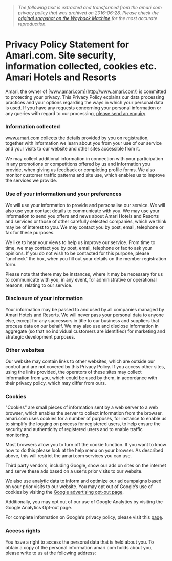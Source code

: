 > *The following text is extracted and transformed from the amari.com privacy policy that was archived on 2016-06-28. Please check the [original snapshot on the Wayback Machine](https://web.archive.org/web/20160628213002id_/http%3A//www.amari.com/privacy.aspx) for the most accurate reproduction.*

# Privacy Policy Statement for Amari.com. Site security, information collected, cookies etc. Amari Hotels and Resorts

Amari, the owner of [www.amari.com](http://www.amari.com/) is committed to protecting your privacy. This Privacy Policy explains our data processing practices and your options regarding the ways in which your personal data is used. If you have any requests concerning your personal information or any queries with regard to our processing, [please send an enquiry](https://web.archive.org/enquiry.aspx)

### Information collected

www.amari.com collects the details provided by you on registration, together with information we learn about you from your use of our service and your visits to our website and other sites accessible from it.

We may collect additional information in connection with your participation in any promotions or competitions offered by us and information you provide, when giving us feedback or completing profile forms. We also monitor customer traffic patterns and site use, which enables us to improve the services we provide.

### Use of your information and your preferences

We will use your information to provide and personalise our service. We will also use your contact details to communicate with you. We may use your information to send you offers and news about Amari Hotels and Resorts and services or those of other carefully selected companies, which we think may be of interest to you. We may contact you by post, email, telephone or fax for these purposes. 

We like to hear your views to help us improve our service. From time to time, we may contact you by post, email, telephone or fax to ask your opinions. If you do not wish to be contacted for this purpose, please “uncheck” the box, when you fill out your details on the member registration form.

Please note that there may be instances, where it may be necessary for us to communicate with you, in any event, for administrative or operational reasons, relating to our service.

### Disclosure of your information

Your information may be passed to and used by all companies managed by Amari Hotels and Resorts. We will never pass your personal data to anyone else, except for any successors in title to our business and suppliers that process data on our behalf. We may also use and disclose information in aggregate (so that no individual customers are identified) for marketing and strategic development purposes.

### Other websites

Our website may contain links to other websites, which are outside our control and are not covered by this Privacy Policy. If you access other sites, using the links provided, the operators of these sites may collect information from you, which could be used by them, in accordance with their privacy policy, which may differ from ours.

### Cookies

"Cookies" are small pieces of information sent by a web server to a web browser, which enables the server to collect information from the browser. amari.com uses cookies for a number of purposes, for instance to enable us to simplify the logging on process for registered users, to help ensure the security and authenticity of registered users and to enable traffic monitoring.

Most browsers allow you to turn off the cookie function. If you want to know how to do this please look at the help menu on your browser. As described above, this will restrict the amari.com services you can use.

Third party vendors, including Google, show our ads on sites on the internet and serve these ads based on a user’s prior visits to our website.

We also use analytic data to inform and optimize our ad campaigns based on your prior visits to our website. You may opt out of Google’s use of cookies by visiting the [Google advertising opt-out page](https://www.google.com/settings/ads/plugin).

Additionally, you may opt out of our use of Google Analytics by visiting the Google Analytics Opt-out page.

For complete information on Google’s privacy policy, please visit this [page](http://www.google.com/policies/privacy/).

### Access rights 

You have a right to access the personal data that is held about you. To obtain a copy of the personal information amari.com holds about you, please write to us at the following address:

